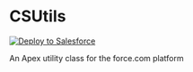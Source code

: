 CSUtils
=======

<a href="https://githubsfdeploy.herokuapp.com?owner=CodeScience&repo=CSUtils">
  <img alt="Deploy to Salesforce"
       src="https://raw.githubusercontent.com/afawcett/githubsfdeploy/master/src/main/webapp/resources/img/deploy.png">
</a>

An Apex utility class for the force.com platform
